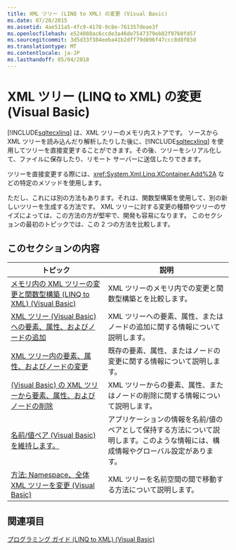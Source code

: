 ```yaml
---
title: XML ツリー (LINQ to XML) の変更 (Visual Basic)
ms.date: 07/20/2015
ms.assetid: 4ae511a5-4fc9-4178-9c8e-761357deae3f
ms.openlocfilehash: e524088ac6ccde3a46de7547379eb82f9760fd57
ms.sourcegitcommit: 3d5d33f384eeba41b2dff79d096f47ccc8d8f03d
ms.translationtype: MT
ms.contentlocale: ja-JP
ms.lasthandoff: 05/04/2018
---
```

# <a name="modifying-xml-trees-linq-to-xml-visual-basic"></a>XML ツリー (LINQ to XML) の変更 (Visual Basic)
[!INCLUDE[sqltecxlinq](~/includes/sqltecxlinq-md.md)] は、XML ツリーのメモリ内ストアです。 ソースから XML ツリーを読み込んだり解析したりした後に、[!INCLUDE[sqltecxlinq](~/includes/sqltecxlinq-md.md)] を使用してツリーを直接変更することができます。その後、ツリーをシリアル化して、ファイルに保存したり、リモート サーバーに送信したりできます。  
  
 ツリーを直接変更する際には、<xref:System.Xml.Linq.XContainer.Add%2A> などの特定のメソッドを使用します。  
  
 ただし、これには別の方法もあります。それは、関数型構築を使用して、別の新しいツリーを生成する方法です。 XML ツリーに対する変更の種類やツリーのサイズによっては、この方法の方が堅牢で、開発も容易になります。 このセクションの最初のトピックでは、この 2 つの方法を比較します。  
  
## <a name="in-this-section"></a>このセクションの内容  
  
|トピック|説明|  
|-----------|-----------------|  
|[メモリ内の XML ツリーの変更と関数型構築 (LINQ to XML) (Visual Basic)](../../../../visual-basic/programming-guide/concepts/linq/in-memory-xml-tree-modification-vs-functional-construction.md)|XML ツリーのメモリ内での変更と関数型構築とを比較します。|  
|[XML ツリー (Visual Basic) への要素、属性、およびノードの追加](../../../../visual-basic/programming-guide/concepts/linq/adding-elements-attributes-and-nodes-to-an-xml-tree.md)|XML ツリーへの要素、属性、またはノードの追加に関する情報について説明します。|  
|[XML ツリー内の要素、属性、およびノードの変更](../../../../visual-basic/programming-guide/concepts/linq/modifying-elements-attributes-and-nodes-in-an-xml-tree.md)|既存の要素、属性、またはノードの変更に関する情報について説明します。|  
|[(Visual Basic) の XML ツリーから要素、属性、およびノードの削除](../../../../visual-basic/programming-guide/concepts/linq/removing-elements-attributes-and-nodes-from-an-xml-tree.md)|XML ツリーからの要素、属性、またはノードの削除に関する情報について説明します。|  
|[名前/値ペア (Visual Basic) を維持します。](../../../../visual-basic/programming-guide/concepts/linq/maintaining-name-value-pairs.md)|アプリケーションの情報を名前/値のペアとして保持する方法について説明します。このような情報には、構成情報やグローバル設定があります。|  
|[方法: Namespace、全体 XML ツリーを変更 (Visual Basic)](../../../../visual-basic/programming-guide/concepts/linq/how-to-change-the-namespace-for-an-entire-xml-tree.md)|XML ツリーを名前空間の間で移動する方法について説明します。|  
  
## <a name="see-also"></a>関連項目  
 [プログラミング ガイド (LINQ to XML) (Visual Basic)](../../../../visual-basic/programming-guide/concepts/linq/programming-guide-linq-to-xml.md)
